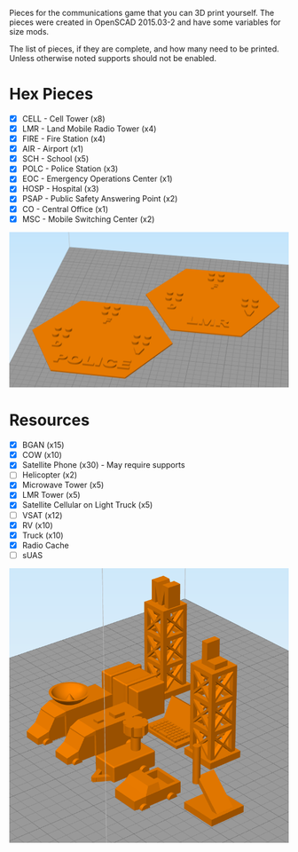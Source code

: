 Pieces for the communications game that you can 3D print yourself. The pieces
were created in OpenSCAD 2015.03-2 and have some variables for size mods.

The list of pieces, if they are complete, and how many need to be printed.
Unless otherwise noted supports should not be enabled.

# Hex Pieces
- [x] CELL - Cell Tower (x8)
- [x] LMR - Land Mobile Radio Tower (x4)
- [x] FIRE - Fire Station (x4)
- [x] AIR - Airport (x1)
- [x] SCH - School (x5)
- [x] POLC - Police Station (x3)
- [x] EOC - Emergency Operations Center (x1)
- [x] HOSP - Hospital (x3)
- [x] PSAP - Public Safety Answering Point (x2)
- [x] CO - Central Office (x1)
- [x] MSC - Mobile Switching Center (x2)

![alt Hex pieces sample image](images/hex.png)
# Resources
- [x] BGAN (x15)
- [x] COW (x10)
- [x] Satellite Phone (x30) - May require supports
- [ ] Helicopter (x2)
- [x] Microwave Tower (x5)
- [x] LMR Tower (x5)
- [x] Satellite Cellular on Light Truck (x5)
- [ ] VSAT (x12)
- [x] RV (x10)
- [x] Truck (x10)
- [x] Radio Cache
- [ ] sUAS

![alt Resource pieces sample image](images/resources.png)